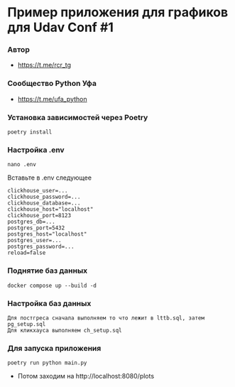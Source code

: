 # Пример приложения для графиков для Udav Conf #1

### Автор
- https://t.me/rcr_tg

### Сообщество Python Уфа
- https://t.me/ufa_python


### Установка зависимостей через Poetry
~~~
poetry install
~~~


### Настройка .env
~~~
nano .env
~~~
Вставьте в .env следующее
~~~
clickhouse_user=...
clickhouse_password=...
clickhouse_database=...
clickhouse_host="localhost"
clickhouse_port=8123
postgres_db=...
postgres_port=5432
postgres_host="localhost"
postgres_user=...
postgres_password=...
reload=false
~~~


### Поднятие баз данных 
~~~
docker compose up --build -d
~~~


### Настройка баз данных
~~~
Для постгреса сначала выполняем то что лежит в lttb.sql, затем pg_setup.sql
Для кликхауса выполняем ch_setup.sql
~~~


### Для запуска приложения
~~~
poetry run python main.py
~~~
- Потом заходим на http://localhost:8080/plots
